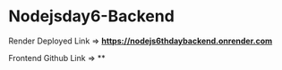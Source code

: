 # Nodejsday6-Backend

Render Deployed Link => **https://nodejs6thdaybackend.onrender.com**

Frontend Github Link => **
